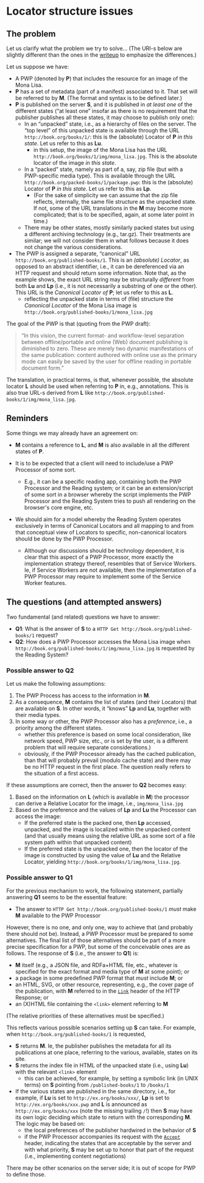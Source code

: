 
# Locator structure issues

## The problem

Let us clarify what the problem we try to solve... (The URI-s below are slightly different than the ones in the [writeup](https://github.com/w3c/dpub-pwp-loc/blob/gh-pages/locators.md) to emphasize the differences.)

Let us suppose we have:

* A PWP (denoted by **P**) that includes the resource for an image of the Mona Lisa.
* **P** has a set of metadata (part of a manifest) associated to it. That set will be referred to by **M**. (The format and syntax is to be defined later.)
* **P** is published on the server **S**, and it is published in *at least one* of the different states (“at least one” insofar as there is no requirement that the publisher publishes all these states, it may choose to publish only one):
   * In an “unpacked” state, i.e., as a hierarchy of files on the server. The “top level” of this unpacked state is available through the URL `http://book.org/books/1/`: this is the (absolute) Locator of **P** *in this state*. Let us refer to this as **Lu**.
     * in this setup, the image of the Mona Lisa has the URL `http://book.org/books/1/img/mona_lisa.jpg`. This is the absolute locator of the image *in this state*.  
   * In a “packed” state, namely as part of a, say, zip file (but with a PWP-specific media type). This is available through the URL `http://book.org/packed-books/1/package.pwp`: this is the (absolute) Locator of **P** *in this state*. Let us refer to this as **Lp**.
     * (For the sake of simplicity we can assume that the zip file reflects, internally, the same file structure as the unpacked state. If not, some of the URL translations in the **M** may become more complicated; that is to be specified, again, at some later point in time.)
   * There may be other states, mostly similarly packed states but using a different archiving technology (e.g., tar.gz). Their treatments are similar; we will not consider them in what follows because it does not change the various considerations.
* The PWP is assigned a separate, “canonical”  URL `http://book.org/published-books/1`. This is an *(absolute) Locator*, as opposed to an abstract identifier, i.e., it can be dereferenced via an HTTP request and should return some information. Note that, as the example shows, the exact URL string may be structurally *different* from both **Lu** and **Lp** (i.e., it is not necessarily a substring of one or the other). This URL is the *Canonical Locator of* **P**; let us refer to this as **L**.
	* reflecting the unpacked state in terms of (file) structure the *Canonical Locator* of the Mona Lisa image is `http://book.org/published-books/1/mona_lisa.jpg`   


The goal of the PWP is that (quoting from the PWP draft): 

>  “In this vision, the current format- and workflow-level separation between offline/portable and online (Web) document publishing is diminished to zero. These are merely two dynamic manifestations of the same publication: content authored with online use as the primary mode can easily be saved by the user for offline reading in portable document form.”

The translation, in practical terms, is that, whenever possible, the absolute locator **L**  should be used when referring to **P** in, e.g., annotations. This is also true URL-s derived from **L** like `http://book.org/published-books/1/img/mona_lisa.jpg`. 

## Reminders

Some things we may already have an agreement on:

* **M** contains a reference to **L**, and **M** is also available in all the different states of **P**.
* It is to be expected that a client will need to include/use a PWP Processor of some sort. 
  * E.g., it can be a specific reading app, containing both the PWP Processor and the Reading system; or it can be an extension/script of some sort in a browser whereby the script implements the PWP Processor and the Reading System tries to push all rendering on the browser's core engine, etc.

* We should aim for a model whereby the Reading System operates exclusively in terms of Canonical Locators and all mapping to and from that conceptual view of Locators to specific, non-canonical locators should be done by the PWP Processor.
    * Although our discussions should be technology dependent, it is clear that this aspect of a PWP Processor, more exactly the implementation strategy thereof, resembles that of Service Workers. Ie, if Service Workers are not available, then the implementation of a PWP Processor may require to implement some of the Service Worker features.
    
## The questions (and attempted answers)

Two fundamental (and related) questions we have to answer:

* **Q1**: What is the answer of **S** to a `HTTP Get http://book.org/published-books/1` request?
* **Q2**: How does a PWP Processor accesses the Mona Lisa image when `http://book.org/published-books/1/img/mona_lisa.jpg` is requested by the Reading System?

### Possible answer to **Q2**

Let us make the following assumptions:

1. The PWP Process has access to the information in **M**.
2. As a consequence, **M** contains the list of states (and their Locators) that are available on **S**. In other words, it “knows” **Lp** and **Lu**, together with their media types. 
3. In some way or other, the PWP Processor also has a *preference*, i.e., a priority among the different states. 
   * whether this preference is based on some local consideration, like network speed, PWP size, etc., or is set by the user, is a different problem that will require separate considerations.)
   * obviously, if the PWP Processor already has the cached publication, than that will probably prevail (modulo cache state) and there may be no HTTP request in the first place. The question really refers to the situation of a first access. 

If these assumptions are correct, then the answer to **Q2** becomes easy:

1. Based on the information on **L** (which is available in **M**) the processor can derive a Relative Locator for the image, i.e., `img/mona_lisa.jpg`
2. Based on the preference and the values of **Lp** and **Lu** the Processor can access the image:
   * If the preferred state is the packed one, then **Lp** accessed, unpacked, and the image is localized within the unpacked content (and that usually means using the relative URL as some sort of a file system path within that unpacked content)
   * If the preferred state is the unpacked one, then the locator of the image is constructed by using the value of **Lu** and the Relative Locator, yielding `http://book.org/books/1/img/mona_lisa.jpg`.
   
### Possible answer to **Q1**
   
For the previous mechanism to work, the following statement, partially answering **Q1** seems to be the essential feature:

* The answer to `HTTP Get http://book.org/published-books/1` *must* make **M** available to the PWP Processor  

However, there is no one, and only one, way to achieve that (and probably there should not be). Instead, a PWP Processor must be prepared to some alternatives. The final list of those alternatives should be part of a more precise specification for a PWP, but some of the conceivable ones are as follows. The response of **S** (i.e., the answer to **Q1**) is:

* **M** itself (e.g., a JSON file, and RDFa+HTML file, etc., whatever is specified for the exact format and media type of **M** at some point); or
* a package in some predefined PWP format that _must_ include **M**; or
* an HTML, SVG, or other resource, representing, e.g., the cover page of the publication, with **M** referred to in the [`Link`](https://tools.ietf.org/html/rfc5988) header of the HTTP Response; or
* an (X)HTML file containing the `<link>` element referring to **M**

(The relative priorities of these alternatives must be specified.) 

		
This reflects various possible scenarios setting up **S** can take. For example, when `http://book.org/published-books/1` is requested, 

* **S** returns **M**. Ie, the publisher publishes the metadata for all its publications at one place, referring to the various, available, states on its site.
* **S** returns the index file in HTML of the unpacked state (i.e., using **Lu**) with the relevant `<link>` element
  * this can be achieved, for example, by setting a symbolic link (in UNIX terms) on **S** pointing from `/published-books/1` to `/books/1`
* If the various states are published in the same directory, i.e., for example, if **Lu** is set to `http://ex.org/books/xxx/`, **Lp** is set to `http://ex.org/books/xxx.pwp` and **L** is announced as `http://ex.org/books/xxx` (note the missing trailing `/`!) then **S** may have its own logic deciding which state to return with the corresponding **M**. The logic may be based on:
  * the local preferences of the publisher hardwired in the behavior of **S**
  * if the PWP Processor accompanies its request with the [`Accept`](https://tools.ietf.org/html/rfc7231#section-5.3.2) header, indicating the states that are acceptable by the server and with what priority, **S** may be set up to honor that part of the request (i.e., implementing content negotiations)
  
There may be other scenarios on the server side; it is out of scope for PWP to define those.
  




 


